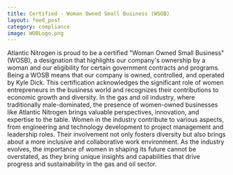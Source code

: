 ```yaml
---
title: Certified - Woman Owned Small Business (WSOB)
layout: feed_post
category: compliance
image: WOBLogo.png
---
```


Atlantic Nitrogen is proud to be a certified "Woman Owned Small Business" (WOSB), a designation that highlights our company's ownership by a woman and our eligibility for certain government contracts and programs. Being a WOSB means that our company is owned, controlled, and operated by Kyle Dick. This certification acknowledges the significant role of women entrepreneurs in the business world and recognizes their contributions to economic growth and diversity. In the gas and oil industry, where traditionally male-dominated, the presence of women-owned businesses like Atlantic Nitrogen brings valuable perspectives, innovation, and expertise to the table. Women in the industry contribute to various aspects, from engineering and technology development to project management and leadership roles. Their involvement not only fosters diversity but also brings about a more inclusive and collaborative work environment. As the industry evolves, the importance of women in shaping its future cannot be overstated, as they bring unique insights and capabilities that drive progress and sustainability in the gas and oil sector.